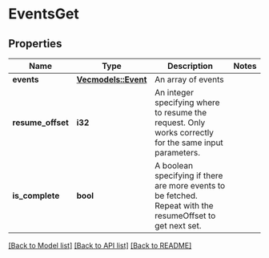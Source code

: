 # EventsGet

## Properties
Name | Type | Description | Notes
------------ | ------------- | ------------- | -------------
**events** | [**Vec<models::Event>**](Event.md) | An array of events | 
**resume_offset** | **i32** | An integer specifying where to resume the request. Only works correctly for the same input parameters. | 
**is_complete** | **bool** | A boolean specifying if there are more events to be fetched. Repeat with the resumeOffset to get next set. | 

[[Back to Model list]](../README.md#documentation-for-models) [[Back to API list]](../README.md#documentation-for-api-endpoints) [[Back to README]](../README.md)


